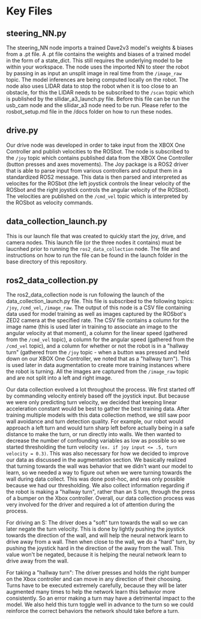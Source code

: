 # Key Files

## steering_NN.py
The steering_NN node imports a trained Dave2v3 model's weights & biases from a .pt file. A .pt file contains the weights and biases of a trained model in the form of a state_dict. This still requires the underlying model to be within your workspace. The node uses the imported NN to steer the robot by passing in as input an unsplit image in real time from the `/image_raw` topic. The model inferences are being computed locally on the robot. The node also uses LIDAR data to stop the robot when it is too close to an obstacle, for this the LIDAR needs to be subscribed to the `/scan` topic which is published by the sllidar_a3_launch.py file. Before this file can be run the usb_cam node and the sllidar_a3 node need to be run. Please refer to the rosbot_setup.md file in the /docs folder on how to run these nodes.


## drive.py
Our drive node was developed in order to take input from the XBOX One Controller and publish velocities to the ROSbot. The node is subscribed to the `/joy` topic which contains published data from the XBOX One Controller (button presses and axes movements). The Joy package is a ROS2 driver that is able to parse input from various controllers and output them in a standardized ROS2 message. This data is then parsed and interpreted as velocites for the ROSbot (the left joystick controls the linear velocity of the ROSbot and the right joystick controls the angular velocity of the ROSbot). The velocities are published on the `/cmd_vel` topic which is interpreted by the ROSbot as velocity commands.

## data_collection_launch.py
This is our launch file that was created to quickly start the joy, drive, and camera nodes. This launch file (or the three nodes it contains) must be laucnhed prior to running the `ros2_data_collection` node. The file and instructions on how to run the file can be found in the launch folder in the base directory of this repository.

## ros2_data_collection.py
The ros2_data_collection node is run following the launch of the data_collection_launch.py file. This file is subscribed to the following topics: `/joy`, `/cmd_vel`, `/image_raw`. The output of this node is a CSV file containing data used for model training as well as images captured by the ROSbot's ZED2 camera at the specified rate. The CSV file contains a column for the image name (this is used later in training to associate an image to the angular velocity at that moment), a column for the linear speed (gathered from the `/cmd_vel` topic), a column for the angular speed (gathered from the `/cmd_vel` topic), and a column for whether or not the robot is in a "hallway turn" (gathered from the `/joy` topic - when a button was pressed and held down on our XBOX One Controller, we noted that as a "hallway turn"). This is used later in data augmentation to create more training instances where the robot is turning. All the images are captured from the `/image_raw` topic and are not split into a left and right image.


Our data collection evolved a lot throughout the process. We first started off by commanding velocity entirely based off the joystick input. But because we were only predicting turn velocity, we decided that keeping linear acceleration constant would be best to gather the best training data. After training multiple models with this data collection method, we still saw poor wall avoidance and turn detection quality. For example, our robot would approach a left turn and would turn sharp left before actually being in a safe distance to make the turn, or run directly into walls. We then wanted to decrease the number of confounding variables as low as possible so we started thresholding the turn velocity ``(ex. if joy input <= .5, turn velocity = 0.3)``. This was also necessary for how we decided to improve our data as discussed in the augmentation section. We basically realized that turning towards the wall was behavior that we didn't want our model to learn, so we needed a way to figure out when we were turning towards the wall during data collect. This was done post-hoc, and was only possible because we had our thresholding. We also collect information regarding if the robot is making a "hallway turn", rather than an S turn, through the press of a bumper on the Xbox controller. Overall, our data collection process was very involved for the driver and required a lot of attention during the process.

For driving an S: The driver does a "soft" turn towards the wall so we can later negate the turn velocity. This is done by lightly pushing the joystick towards the direction of the wall, and will help the neural network learn to drive away from a wall. Then when close to the wall, we do a "hard" turn, by pushing the joystick hard in the direction of the away from the wall. This value won't be negated, because it is helping the neural network learn to drive away from the wall. 

For taking a "hallway turn": The driver presses and holds the right bumper on the Xbox controller and can move in any direction of their choosing. Turns have to be executed extremely carefully, because they will be later augmented many times to help the network learn this behavior more consistently. So an error making a turn may have a detrimental impact to the model. We also held this turn toggle well in advance to the turn so we could reinforce the correct behaviors the network should take before a turn. 


